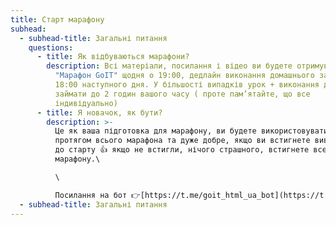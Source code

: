 ```yaml
---
title: Старт марафону
subhead:
  - subhead-title: Загальні питання
    questions:
      - title: Як відбуваються марафони?
        description: Всі матеріали, посилання і відео ви будете отримувати в чат-боті
          "Марафон GoIT" щодня о 19:00, дедлайн виконання домашнього завдання
          18:00 наступного дня. У більшості випадків урок + виконання дз буде
          займати до 2 годин вашого часу ( проте пам’ятайте, що все
          індивідуально)
      - title: Я новачок, як бути?
        description: >-
          Це як ваша підготовка для марафону, ви будете використовувати ці теги
          протягом всього марафона та дуже добре, якщо ви встигнете вивчити їх
          до старту 👍 якщо не встигли, нічого страшного, встигнете все під час
          марафону.\

          \

          Посилання на бот 👉[https://t.me/goit_html_ua_bot](https://t.me/goit_html_ua_bot)
  - subhead-title: Загальні питання
---
```

